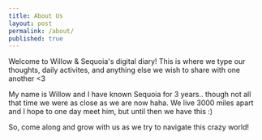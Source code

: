 ```yaml
---
title: About Us
layout: post
permalink: /about/
published: true
---
```

Welcome to Willow & Sequoia's digital diary! This is where we type our thoughts, daily activites, and anything else we wish to share with one another <3

My name is Willow and I have known Sequoia for 3 years.. though not all that time we were as close as we are now haha. We live 3000 miles apart and I hope to one day meet him, but until then we have this :)

So, come along and grow with us as we try to navigate this crazy world!
